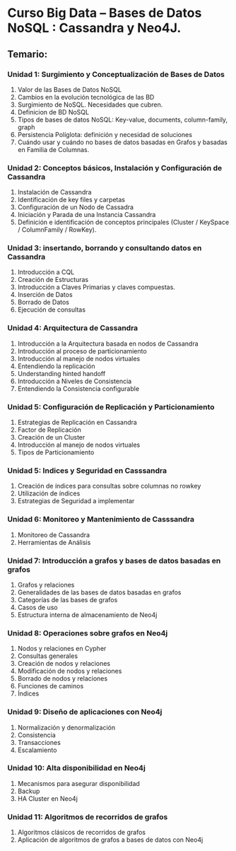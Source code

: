 # Curso Big Data – Bases de Datos NoSQL : Cassandra y Neo4J.

## Temario:
### Unidad 1: Surgimiento y Conceptualización de Bases de Datos
1. Valor de las Bases de Datos NoSQL
2. Cambios en la evolución tecnológica de las BD
3. Surgimiento de NoSQL. Necesidades que cubren.
4. Definicion de BD NoSQL
5. Tipos de bases de datos NoSQL: Key-value, documents, column-family, graph
6. Persistencia Políglota: definición y necesidad de soluciones
7. Cuándo usar y cuándo no bases de datos basadas en Grafos y basadas en Familia de Columnas.
### Unidad 2: Conceptos básicos, Instalación y Configuración de Cassandra
1. Instalación de Cassandra
2. Identificación de key files y carpetas
3. Configuración de un Nodo de Cassadra
4. Iniciación y Parada de una Instancia Cassandra
5. Definición e identificación de conceptos principales (Cluster / KeySpace / ColumnFamily / RowKey).
### Unidad 3: insertando, borrando y consultando datos en Cassandra
1. Introducción a CQL
2. Creación de Estructuras
3. Introducción a Claves Primarias y claves compuestas.
4. Inserción de Datos
5. Borrado de Datos
6. Ejecución de consultas
### Unidad 4: Arquitectura de Cassandra
1. Introducción a la Arquitectura basada en nodos de Cassandra
2. Introducción al proceso de particionamiento
3. Introducción al manejo de nodos virtuales
4. Entendiendo la replicación
5. Understanding hinted handoff
6. Introducción a Niveles de Consistencia
7. Entendiendo la Consistencia configurable
### Unidad 5: Configuración de Replicación y Particionamiento
1. Estrategias de Replicación en Cassandra
2. Factor de Replicación
3. Creación de un Cluster
4. Introducción al manejo de nodos virtuales
5. Tipos de Particionamiento
### Unidad 5: Indices y Seguridad en Casssandra
1. Creación de índices para consultas sobre columnas no rowkey
2. Utilización de índices
3. Estrategias de Seguridad a implementar
### Unidad 6: Monitoreo y Mantenimiento de Casssandra
1. Monitoreo de Cassandra
2. Herramientas de Análisis
### Unidad 7: Introducción a grafos y bases de datos basadas en grafos
1. Grafos y relaciones
2. Generalidades de las bases de datos basadas en grafos
3. Categorías de las bases de grafos
4. Casos de uso
5. Estructura interna de almacenamiento de Neo4j
### Unidad 8: Operaciones sobre grafos en Neo4j
1. Nodos y relaciones en Cypher
2. Consultas generales
3. Creación de nodos y relaciones
4. Modificación de nodos y relaciones
5. Borrado de nodos y relaciones
6. Funciones de caminos
7. Índices
### Unidad 9: Diseño de aplicaciones con Neo4j
1. Normalización y denormalización
2. Consistencia
3. Transacciones
4. Escalamiento
### Unidad 10: Alta disponibilidad en Neo4j
1. Mecanismos para asegurar disponibilidad
2. Backup
3. HA Cluster en Neo4j
### Unidad 11: Algoritmos de recorridos de grafos
1. Algoritmos clásicos de recorridos de grafos
2. Aplicación de algoritmos de grafos a bases de datos con Neo4j
